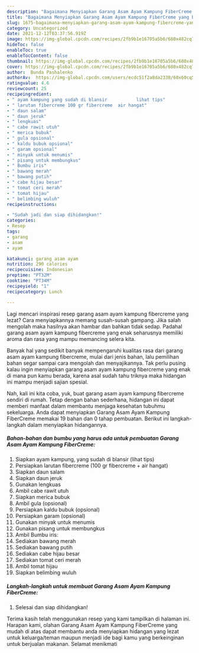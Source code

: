 ```yaml
---
description: "Bagaimana Menyiapkan Garang Asam Ayam Kampung FiberCreme yang Bisa Manjain Lidah"
title: "Bagaimana Menyiapkan Garang Asam Ayam Kampung FiberCreme yang Bisa Manjain Lidah"
slug: 1675-bagaimana-menyiapkan-garang-asam-ayam-kampung-fibercreme-yang-bisa-manjain-lidah
category: Uncategorized
date: 2021-12-12T03:37:56.919Z
image: https://img-global.cpcdn.com/recipes/2fb9b1e16705a5b6/680x482cq70/garang-asam-ayam-kampung-fibercreme-foto-resep-utama.jpg
hideToc: false
enableToc: true
enableTocContent: false
thumbnail: https://img-global.cpcdn.com/recipes/2fb9b1e16705a5b6/680x482cq70/garang-asam-ayam-kampung-fibercreme-foto-resep-utama.jpg
cover: https://img-global.cpcdn.com/recipes/2fb9b1e16705a5b6/680x482cq70/garang-asam-ayam-kampung-fibercreme-foto-resep-utama.jpg
author:  Bunda Pashalenko
authorAv:  https://img-global.cpcdn.com/users/ecdc51f2a8da2338/60x60cq50/avatar.jpg
ratingvalue: 4.6
reviewcount: 25
recipeingredient:
- " ayam kampung yang sudah di blansir           lihat tips"
- " larutan fibercreme 100 gr fibercreme  air hangat"
- " daun salam"
- " daun jeruk"
- " lengkuas"
- " cabe rawit utuh"
- " merica bubuk"
- " gula opsional"
- " kaldu bubuk opsional"
- " garam opsional"
- " minyak untuk menumis"
- " pisang untuk membungkus"
- " Bumbu iris"
- " bawang merah"
- " bawang putih"
- " cabe hijau besar"
- " tomat ceri merah"
- " tomat hijau"
- " belimbing wuluh"
recipeinstructions:

- "Sudah jadi dan siap dihidangkan!"
categories:
- Resep
tags:
- garang
- asam
- ayam

katakunci: garang asam ayam 
nutrition: 290 calories
recipecuisine: Indonesian
preptime: "PT32M"
cooktime: "PT34M"
recipeyield: "1"
recipecategory: Lunch

---
```



Lagi mencari inspirasi resep garang asam ayam kampung fibercreme yang lezat? Cara menyiapkannya memang susah-susah gampang. Jika salah mengolah maka hasilnya akan hambar dan bahkan tidak sedap. Padahal garang asam ayam kampung fibercreme yang enak seharusnya memiliki aroma dan rasa yang mampu memancing selera kita.




Banyak hal yang sedikit banyak mempengaruhi kualitas rasa dari garang asam ayam kampung fibercreme, mulai dari jenis bahan, lalu pemilihan bahan segar sampai cara mengolah dan menyajikannya. Tak perlu pusing kalau ingin menyiapkan garang asam ayam kampung fibercreme yang enak di mana pun kamu berada, karena asal sudah tahu triknya maka hidangan ini mampu menjadi sajian spesial.


Nah, kali ini kita coba, yuk, buat garang asam ayam kampung fibercreme sendiri di rumah. Tetap dengan bahan sederhana, hidangan ini dapat memberi manfaat dalam membantu menjaga kesehatan tubuhmu sekeluarga. Anda dapat menyiapkan Garang Asam Ayam Kampung FiberCreme memakai 19 bahan dan 0 tahap pembuatan. Berikut ini langkah-langkah dalam menyiapkan hidangannya.

<!--inarticleads1-->

##### Bahan-bahan dan bumbu yang harus ada untuk pembuatan Garang Asam Ayam Kampung FiberCreme:

1. Siapkan  ayam kampung, yang sudah di blansir           (lihat tips)
1. Persiapkan  larutan fibercreme (100 gr fibercreme + air hangat)
1. Siapkan  daun salam
1. Siapkan  daun jeruk
1. Gunakan  lengkuas
1. Ambil  cabe rawit utuh
1. Siapkan  merica bubuk
1. Ambil  gula (opsional)
1. Persiapkan  kaldu bubuk (opsional)
1. Persiapkan  garam (opsional)
1. Gunakan  minyak untuk menumis
1. Gunakan  pisang untuk membungkus
1. Ambil  Bumbu iris:
1. Sediakan  bawang merah
1. Sediakan  bawang putih
1. Sediakan  cabe hijau besar
1. Sediakan  tomat ceri merah
1. Ambil  tomat hijau
1. Siapkan  belimbing wuluh




<!--inarticleads2-->

##### Langkah-langkah untuk membuat Garang Asam Ayam Kampung FiberCreme:


1. Selesai dan siap dihidangkan!



Terima kasih telah menggunakan resep yang kami tampilkan di halaman ini. Harapan kami, olahan Garang Asam Ayam Kampung FiberCreme yang mudah di atas dapat membantu anda menyiapkan hidangan yang lezat untuk keluarga/teman maupun menjadi ide bagi kamu yang berkeinginan untuk berjualan makanan. Selamat menikmati
